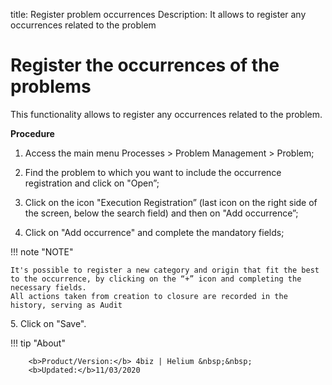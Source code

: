 title: Register problem occurrences
Description: It allows to register any occurrences related to the problem
# Register the occurrences of the problems

This functionality allows to register any occurrences related to the problem.

**Procedure**

1.	Access the main menu Processes > Problem Management > Problem;

2.	Find the problem to which you want to include the occurrence registration and click on "Open”;

3.	Click on the icon "Execution Registration” (last icon on the right side of the screen, below the search field) and then on "Add occurrence”;

4.	Click on "Add occurrence" and complete the mandatory fields;

!!! note "NOTE"
    
    It's possible to register a new category and origin that fit the best to the occurrence, by clicking on the “+” icon and completing the necessary fields.  
    All actions taken from creation to closure are recorded in the history, serving as Audit

5\.	Click on "Save".


!!! tip "About"

        <b>Product/Version:</b> 4biz | Helium &nbsp;&nbsp;
        <b>Updated:</b>11/03/2020

